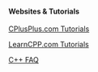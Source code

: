 #### Websites & Tutorials

[CPlusPlus.com Tutorials][1]

[LearnCPP.com Tutorials][2]

[C++ FAQ][3]


[1]: http://www.cplusplus.com/doc/tutorial/
[2]: http://www.learncpp.com/
[3]: http://www.parashift.com/c++-faq-lite/